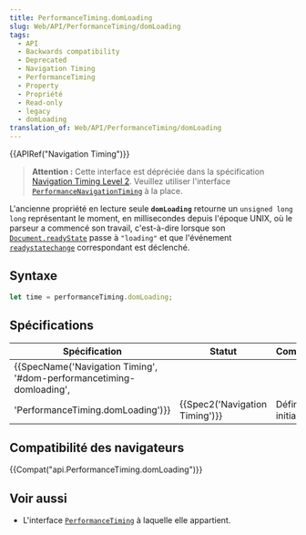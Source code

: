 ```yaml
---
title: PerformanceTiming.domLoading
slug: Web/API/PerformanceTiming/domLoading
tags:
  - API
  - Backwards compatibility
  - Deprecated
  - Navigation Timing
  - PerformanceTiming
  - Property
  - Propriété
  - Read-only
  - legacy
  - domLoading
translation_of: Web/API/PerformanceTiming/domLoading
---
```

{{APIRef("Navigation Timing")}}

> **Attention :** Cette interface est dépréciée dans la spécification [Navigation Timing Level 2](https://w3c.github.io/navigation-timing/#obsolete). Veuillez utiliser l'interface [`PerformanceNavigationTiming`](/fr/docs/Web/API/PerformanceNavigationTiming) à la place.

L'ancienne propriété en lecture seule **`domLoading`** retourne un `unsigned long long` représentant le moment, en millisecondes depuis l'époque UNIX, où le parseur a commencé son travail, c'est-à-dire lorsque son [`Document.readyState`](/fr/docs/Web/API/Document/readyState) passe à `"loading"` et que l'événement [`readystatechange`](/fr/docs/Web/API/Document/readystatechange_event) correspondant est déclenché.

## Syntaxe

```js
let time = performanceTiming.domLoading;
```

## Spécifications

| Spécification                                                                                                                                        | Statut                                   | Commentaire          |
| ---------------------------------------------------------------------------------------------------------------------------------------------------- | ---------------------------------------- | -------------------- |
| {{SpecName('Navigation Timing', '#dom-performancetiming-domloading',
        'PerformanceTiming.domLoading')}} | {{Spec2('Navigation Timing')}} | Définition initiale. |

## Compatibilité des navigateurs

{{Compat("api.PerformanceTiming.domLoading")}}

## Voir aussi

- L'interface [`PerformanceTiming`](/fr/docs/Web/API/PerformanceTiming) à laquelle elle appartient.
